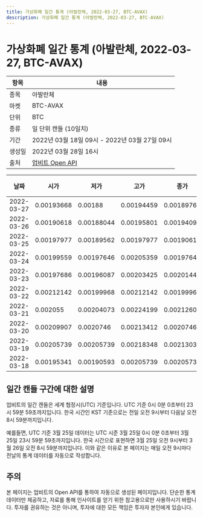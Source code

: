 ```yaml
---
title: 가상화폐 일간 통계 (아발란체, 2022-03-27, BTC-AVAX)
description: 가상화폐 일간 통계 (아발란체, 2022-03-27, BTC-AVAX)
---
```


가상화폐 일간 통계 (아발란체, 2022-03-27, BTC-AVAX)
===

|항목|내용|
|--|--|
|종목|아발란체|
|마켓|BTC-AVAX|
|단위|BTC|
|종류|일 단위 캔들 (10일치)|
|기간|2022년 03월 18일 09시 - 2022년 03월 27일 09시|
|생성일|2022년 03월 28일 16시|
|출처|[업비트 Open API](https://docs.upbit.com)|


|날짜|시가|저가|고가|종가|비고|
|--|--|--|--|--|--|
|2022-03-27|0.00193668|0.00188|0.00194459|0.00189761|    |
|2022-03-26|0.00190618|0.00188044|0.00195801|0.00194095|    |
|2022-03-25|0.00197977|0.00189562|0.00197977|0.00190618|    |
|2022-03-24|0.00199559|0.00197646|0.00205359|0.00197646|    |
|2022-03-23|0.00197686|0.00196087|0.00203425|0.00201441|    |
|2022-03-22|0.00212142|0.00199968|0.00212142|0.00199968|    |
|2022-03-21|0.002055|0.00204073|0.00224199|0.00212607|    |
|2022-03-20|0.00209907|0.0020746|0.00213412|0.0020746|    |
|2022-03-19|0.00205739|0.00205739|0.00218348|0.00213031|    |
|2022-03-18|0.00195341|0.00190593|0.00205739|0.00205739|    |


일간 캔들 구간에 대한 설명
---


업비트의 일간 캔들은 세계 협정시(UTC) 기준입니다. 
UTC 기준 0시 0분 0초부터 23시 59분 59초까지입니다. 
한국 시간인 KST 기준으로는 전일 오전 9시부터 다음날 오전 8시 59분까지입니다. 


예를들면, UTC 기준 3월 25일 데이터는 UTC 시준 3월 25일 0시 0분 0초부터 3월 25일 23시 59분 59초까지입니다. 
한국 시간으로 표현하면 3월 25일 오전 9시부터 3월 26일 오전 8시 59분까지입니다. 
이와 같은 이유로 본 페이지는 매일 오전 9시마다 전날의 통계 데이터를 자동으로 작성합니다. 


주의
---


본 페이지는 업비트의 Open API를 통하여 자동으로 생성된 페이지입니다. 
단순한 통계 데이터만 제공하고, 자료를 통해 인사이트를 얻기 위한 참고용으로만 사용하시기 바랍니다. 
투자를 권유하는 것은 아니며, 투자에 대한 모든 책임은 투자자 본인에게 있습니다. 

